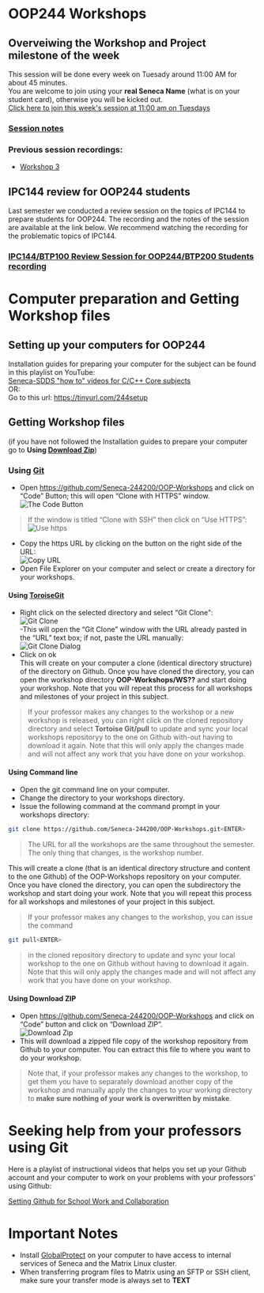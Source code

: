 # OOP244 Workshops
## Overveiwing the Workshop and Project milestone of the week
This session will be done every week on Tuesady around 11:00 AM for about 45 minutes.<br />
You are welcome to join using your **real Seneca Name** (what is on your student card), otherwise you will be kicked out.<br />
[Click here to join this week's session at 11:00 am on Tuesdays](https://connect.rna2.blindsidenetworks.com/invite/to?c=vPBUJx9RpMGCM1kksPgNSsyLLtihAyp-EPwlKXaPR3s&m=06668cdb24cf92e76fb010abd90f3fd5d34e1caa&t=1632840530747&u=senecacollege)

### [Session notes](https://github.com/Seneca-244200/OOP-Workshops/tree/main/_OverViewNotes)
### Previous session recordings:

- [Workshop 3](https://recordings.rna2.blindsidenetworks.com/senecacollege/2de1813813f15a29f3fa9041f8f6a6a6b4336ec5-1632840530798/capture/)

## IPC144 review for OOP244 students
Last semester we conducted a review session on the topics of IPC144 to prepare students for OOP244. The recording and the notes of the session are available at the link below. We recommend watching the recording for the problematic topics of IPC144.
### [IPC144/BTP100 Review Session for OOP244/BTP200 Students recording](https://github.com/Seneca-244200/OOP244NABC-Notes#review-recordings)

# Computer preparation and Getting Workshop files

## Setting up your computers for OOP244

Installation guides for preparing your computer for the subject can be found in this playlist on YouTube:<br />
[Seneca-SDDS "how to" videos for C/C++ Core subjects](https://www.youtube.com/playlist?list=PLxB4x6RkylosAh1of4FnX7-g2fk0MUeyc)<br />
OR:<br />
Go to this url: https://tinyurl.com/244setup 


## Getting Workshop files
(if you have not followed the Installation guides to prepare your computer go to **Using [Download Zip](#using-download-zip)**)<br />

### Using [Git](https://git-scm.com/download/win)
- Open https://github.com/Seneca-244200/OOP-Workshops and click on “Code” Button; this will open “Clone with HTTPS” window.<br />
![The Code Button](images/code.png)
> If the window is titled “Clone with SSH” then click on “Use HTTPS”: <br />
![Use https](images/usehttps.png)
- Copy the https URL by clicking on the button on the right side of the URL:<br />![Copy URL](images/copyurl.png)
- Open File Explorer on your computer and select or create a directory for your workshops.
#### Using [ToroiseGit](https://tortoisegit.org/download/)
- Right click on the selected directory and select “Git Clone":<br /> ![Git Clone](images/gitclone.png)<br />
-This will open the “Git Clone” window with the URL already pasted in the “URL” text box; if not, paste the URL manually:<br /> ![Git Clone Dialog](images/gitcloneDialog.png)<br />
- Click on ok<br />
This will create on your computer a clone (identical directory structure) of the directory on Github.  Once you have cloned the directory, you can open the workshop directory **OOP-Workshops/WS??** and start doing your workshop. Note that you will repeat this process for all workshops and milestones of your project in this subject.
> If your professor makes any changes to the workshop or a new workshop is released, you can right click on the cloned repository directory and select **Tortoise Git/pull** to update and sync your local workshops repositoryy to the one on Github with-out having to download it again. Note that this will only apply the changes made and will not affect any work that you have done on your workshop.
#### Using Command line
- Open the git command line on your computer.
- Change the directory to your workshops directory.
- Issue the following command at the command prompt in your workshops directory: 
``` bash
git clone https://github.com/Seneca-244200/OOP-Workshops.git<ENTER>
```
> The URL for all the workshops are the same throughout the semester. The only thing that changes, is the workshop number.<br/>

This will create a clone (that is an identical directory structure and content to the one Github) of the OOP-Workshops repository on your computer.  Once you have cloned the directory, you can open the subdirectory the workshop and start doing your work. Note that you will repeat this process for all workshops and milestones of your project in this subject.

> If your professor makes any changes to the workshop, you can issue the command
``` bash 
git pull<ENTER>
``` 
>  in the cloned repository directory to update and sync your local workshop to the one on Github without having to download it again. Note that this will only apply the changes made and will not affect any work that you have done on your workshop.

#### Using Download ZIP
- Open https://github.com/Seneca-244200/OOP-Workshops  and click on “Code” button and click on “Download ZIP”.<br />
![Download Zip](images/downloadzip.png)<br />
- This will download a zipped file copy of the workshop repository from Github to your computer. You can extract this file to where you want to do your workshop. <br />
> Note that, if your professor makes any changes to the workshop, to get them you have to separately download another copy of the workshop and manually apply the changes to your working directory to **make sure nothing of your work is overwritten by mistake**.

# Seeking help from your professors using Git

Here is a playlist of instructional videos that helps you set up your Github account and your computer to work on your problems with your professors' using Github:

[Setting Github for School Work and Collaboration](https://www.youtube.com/playlist?list=PLxB4x6RkylotpVj3V33D4Q28emnh6yiit)

# Important Notes
- Install [GlobalProtect](https://inside.senecacollege.ca/its/services/vpn/senecavpn.html) on your computer to have access to internal services of Seneca and the Matrix Linux cluster.
- When transferring program files to Matrix using an SFTP or SSH client, make sure your transfer mode is always set to **TEXT**
